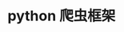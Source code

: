 <!--
 * @Author: wjn
 * @Date: 2020-03-12 16:28:47
 * @LastEditors: wjn
 * @LastEditTime: 2020-03-12 16:28:59
 -->
# python 爬虫框架